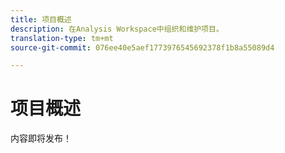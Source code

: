 ```yaml
---
title: 项目概述
description: 在Analysis Workspace中组织和维护项目。
translation-type: tm+mt
source-git-commit: 076ee40e5aef1773976545692378f1b8a55089d4

---
```



# 项目概述

内容即将发布！